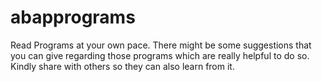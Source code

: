 # abapprograms

Read Programs at your own pace.
There might be some suggestions that you can give regarding those programs which are really helpful to do so.
Kindly share with others so they can also learn from it.
